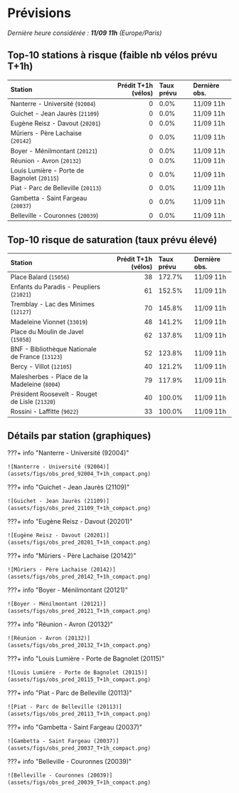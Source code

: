 # Prévisions

*Dernière heure considérée : **11/09 11h** (Europe/Paris)*

## Top-10 stations à risque (faible nb vélos prévu T+1h)

| Station                                     |   Prédit T+1h (vélos) | Taux prévu   | Dernière obs.   |
|:--------------------------------------------|----------------------:|:-------------|:----------------|
| Nanterre - Université (`92004`)             |                     0 | 0.0%         | 11/09 11h       |
| Guichet - Jean Jaurès (`21109`)             |                     0 | 0.0%         | 11/09 11h       |
| Eugène Reisz - Davout (`20201`)             |                     0 | 0.0%         | 11/09 11h       |
| Mûriers - Père Lachaise (`20142`)           |                     0 | 0.0%         | 11/09 11h       |
| Boyer - Ménilmontant (`20121`)              |                     0 | 0.0%         | 11/09 11h       |
| Réunion - Avron (`20132`)                   |                     0 | 0.0%         | 11/09 11h       |
| Louis Lumière - Porte de Bagnolet (`20115`) |                     0 | 0.0%         | 11/09 11h       |
| Piat - Parc de Belleville (`20113`)         |                     0 | 0.0%         | 11/09 11h       |
| Gambetta - Saint Fargeau (`20037`)          |                     0 | 0.0%         | 11/09 11h       |
| Belleville - Couronnes (`20039`)            |                     0 | 0.0%         | 11/09 11h       |

## Top-10 risque de saturation (taux prévu élevé)

| Station                                          |   Prédit T+1h (vélos) | Taux prévu   | Dernière obs.   |
|:-------------------------------------------------|----------------------:|:-------------|:----------------|
| Place Balard (`15056`)                           |                    38 | 172.7%       | 11/09 11h       |
| Enfants du Paradis - Peupliers (`21021`)         |                    61 | 152.5%       | 11/09 11h       |
| Tremblay - Lac des Minimes (`12127`)             |                    70 | 145.8%       | 11/09 11h       |
| Madeleine Vionnet (`33019`)                      |                    48 | 141.2%       | 11/09 11h       |
| Place du Moulin de Javel (`15058`)               |                    62 | 137.8%       | 11/09 11h       |
| BNF - Bibliothèque Nationale de France (`13123`) |                    52 | 123.8%       | 11/09 11h       |
| Bercy - Villot (`12105`)                         |                    40 | 121.2%       | 11/09 11h       |
| Malesherbes - Place de la Madeleine (`8004`)     |                    79 | 117.9%       | 11/09 11h       |
| Président Roosevelt - Rouget de Lisle (`21320`)  |                    40 | 100.0%       | 11/09 11h       |
| Rossini - Laffitte (`9022`)                      |                    33 | 100.0%       | 11/09 11h       |

## Détails par station (graphiques)

???+ info "Nanterre - Université (92004)"

    ![Nanterre - Université (92004)](assets/figs/obs_pred_92004_T+1h_compact.png)

???+ info "Guichet - Jean Jaurès (21109)"

    ![Guichet - Jean Jaurès (21109)](assets/figs/obs_pred_21109_T+1h_compact.png)

???+ info "Eugène Reisz - Davout (20201)"

    ![Eugène Reisz - Davout (20201)](assets/figs/obs_pred_20201_T+1h_compact.png)

???+ info "Mûriers - Père Lachaise (20142)"

    ![Mûriers - Père Lachaise (20142)](assets/figs/obs_pred_20142_T+1h_compact.png)

???+ info "Boyer - Ménilmontant (20121)"

    ![Boyer - Ménilmontant (20121)](assets/figs/obs_pred_20121_T+1h_compact.png)

???+ info "Réunion - Avron (20132)"

    ![Réunion - Avron (20132)](assets/figs/obs_pred_20132_T+1h_compact.png)

???+ info "Louis Lumière - Porte de Bagnolet (20115)"

    ![Louis Lumière - Porte de Bagnolet (20115)](assets/figs/obs_pred_20115_T+1h_compact.png)

???+ info "Piat - Parc de Belleville (20113)"

    ![Piat - Parc de Belleville (20113)](assets/figs/obs_pred_20113_T+1h_compact.png)

???+ info "Gambetta - Saint Fargeau (20037)"

    ![Gambetta - Saint Fargeau (20037)](assets/figs/obs_pred_20037_T+1h_compact.png)

???+ info "Belleville - Couronnes (20039)"

    ![Belleville - Couronnes (20039)](assets/figs/obs_pred_20039_T+1h_compact.png)

